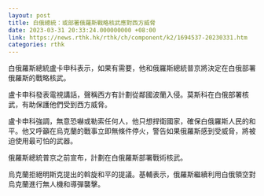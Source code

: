 ```yaml
---
layout: post
title: 白俄總統：或部署俄羅斯戰略核武應對西方威脅
date: 2023-03-31 20:33:24.000000000 +08:00
link: https://news.rthk.hk/rthk/ch/component/k2/1694537-20230331.htm
categories: rthk
---
```


白俄羅斯總統盧卡申科表示，如果有需要，他和俄羅斯總統普京將決定在白俄部署俄羅斯的戰略核武。

盧卡申科發表電視講話，聲稱西方有計劃從鄰國波蘭入侵。莫斯科在白俄部署核武，有助保護他們受到西方威脅。

盧卡申科強調，無意恐嚇或勒索任何人，他只想捍衛國家，確保白俄羅斯人民的和平。他又呼籲在烏克蘭的戰事立即無條件停火，警告如果俄羅斯感到受威脅，將被迫使用最可怕的武器。

俄羅斯總統普京之前宣布，計劃在白俄羅斯部署戰術核武。

烏克蘭拒絕明斯克提出的斡旋和平的提議。基輔表示，俄羅斯繼續利用白俄領空對烏克蘭進行無人機和導彈襲擊。
